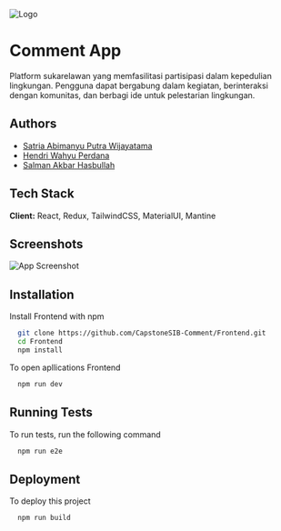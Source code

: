 
![Logo](https://capstone-comment.vercel.app/assets/logo-DgrOQu5t.png)


# Comment App

Platform sukarelawan yang memfasilitasi partisipasi dalam kepedulian lingkungan. Pengguna dapat bergabung dalam kegiatan, berinteraksi dengan komunitas, dan berbagi ide untuk pelestarian lingkungan.


## Authors

- [Satria Abimanyu Putra Wijayatama](https://www.github.com/bima595)
- [Hendri Wahyu Perdana](https://www.github.com/hendriwhyu)
- [Salman Akbar Hasbullah](https://www.github.com/AkbarHasballah)


## Tech Stack

**Client:** React, Redux, TailwindCSS, MaterialUI, Mantine




## Screenshots

![App Screenshot](https://yourcodeapp.com/assets/landingpagecomment.png)


## Installation

Install Frontend with npm

```bash
  git clone https://github.com/CapstoneSIB-Comment/Frontend.git
  cd Frontend
  npm install 
```
To open apllications Frontend

```bash
  npm run dev
```
    
## Running Tests

To run tests, run the following command

```bash
  npm run e2e
```


## Deployment

To deploy this project 

```bash
  npm run build
```

